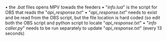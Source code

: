 • the _.bat_ files opens MPV towads the feeders
• "_info.lua_" is the script for OBS that reads the "_api_response.txt_"
• "_api_response.txt_" needs to exist and be read from the OBS script, but the file location is hard coded (so edit both the OBS script and python script to locate "_api_response.txt_"
• "_info caller.py_" needs to be run separately to update "_api_response.txt_" (every 13 seconds)
